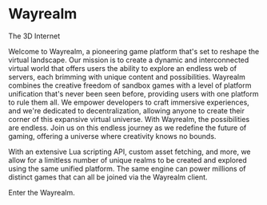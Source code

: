# Wayrealm

The 3D Internet

Welcome to Wayrealm, a pioneering game platform that's set to reshape the virtual landscape. Our mission is to create a dynamic and interconnected virtual world that offers users the ability to explore an endless web of servers, each brimming with unique content and possibilities. Wayrealm combines the creative freedom of sandbox games with a level of platform unification that's never been seen before, providing users with one platform to rule them all. We empower developers to craft immersive experiences, and we're dedicated to decentralization, allowing anyone to create their corner of this expansive virtual universe. With Wayrealm, the possibilities are endless. Join us on this endless journey as we redefine the future of gaming, offering a universe where creativity knows no bounds.

With an extensive Lua scripting API, custom asset fetching, and more, we allow for a limitless number of unique realms to be created and explored using the same unified platform. The same engine can power millions of distinct games that can all be joined via the Wayrealm client.

Enter the Wayrealm.
